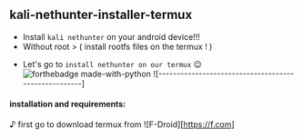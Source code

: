 ## kali-nethunter-installer-termux
- Install `kali nethunter` on your android device!!!
- Without root > ( install rootfs files on the termux ! )
+ Let's go to `install nethunter on our termux` 😉
![forthebadge made-with-python](http://ForTheBadge.com/images/badges/made-with-python.svg)
![-----------------------------------------------------]

#### installation and requirements:

♪ first go to download termux from ![F-Droid][https://f.com]

